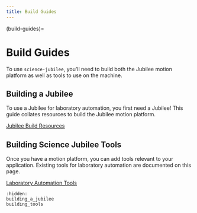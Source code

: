 ```yaml
---
title: Build Guides
---
```


(build-guides)=
# Build Guides

To use `science-jubilee`, you'll need to build both the Jubilee motion platform as well as tools to use on the machine.

## Building a Jubilee

To use a Jubilee for laboratory automation, you first need a Jubilee! This guide collates resources to build the Jubilee motion platform.

[Jubilee Build Resources](building_a_jubilee)

## Building Science Jubilee Tools

Once you have a motion platform, you can add tools relevant to your application. Existing tools for laboratory automation are documented on this page.

[Laboratory Automation Tools](building_tools)

```{toctree}
:hidden:
building_a_jubilee
building_tools
```
